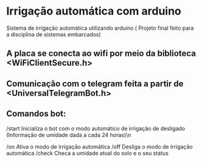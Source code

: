 # Irrigação automática com arduino

Sistema de irrigação automática utilizando arduino ( Projeto final feito para a disciplina de sistemas embarcados)


## A placa se conecta ao wifi por meio da biblioteca <WiFiClientSecure.h>

## Comunicação com o telegram feita a partir de <UniversalTelegramBot.h>

## Comandos bot:

/start Inicializa o bot com o modo automático de irrigação de desligado (Informação de umidade dada a cada 24 horas)\n

/on Ativa o modo de irrigação automática
/off Desliga o modo de irrigação automática
/check Checa a umidade atual do solo e o seu status


